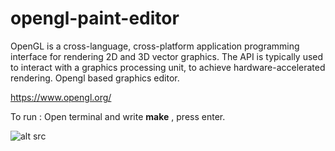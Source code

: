 # opengl-paint-editor
OpenGL is a cross-language, cross-platform application programming interface for rendering 2D and 3D vector graphics. The API is typically used to interact with a graphics processing unit, to achieve hardware-accelerated rendering. 
Opengl based graphics editor.

https://www.opengl.org/

To run : Open terminal and write **make** , press enter.

![alt src](https://github.com/llsagarll/opengl-paint-editor/blob/master/Screenshot%20from%202020-09-26%2002-03-36.png)
